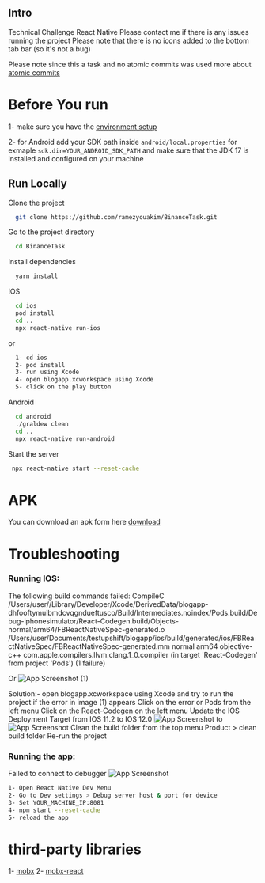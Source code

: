 
## Intro
Technical Challenge React Native
Please contact me if there is any issues running the project
Please note that there is no icons added to the bottom tab bar (so it's not a bug)

Please note since this a task and no atomic commits was used more about [atomic commits](https://en.wikipedia.org/wiki/Atomic_commit#:~:text=In%20the%20field%20of%20computer,is%20said%20to%20have%20succeeded.)
# Before You run

1- make sure you have the [environment setup](https://reactnative.dev/docs/environment-setup)

2- for Android add your SDK path inside `android/local.properties` for exmaple `sdk.dir=YOUR_ANDROID_SDK_PATH` and make sure that the JDK 17 is installed and configured on your machine

## Run Locally

Clone the project

```bash
  git clone https://github.com/ramezyouakim/BinanceTask.git
```

Go to the project directory

```bash
  cd BinanceTask
```

Install dependencies

```bash
  yarn install
```

IOS 

```bash
  cd ios
  pod install
  cd ..
  npx react-native run-ios
```
or
```bash
  1- cd ios
  2- pod install
  3- run using Xcode
  4- open blogapp.xcworkspace using Xcode 
  5- click on the play button 
```

Android 

```bash
  cd android
  ./graldew clean
  cd ..
  npx react-native run-android
```

Start the server

```bash
 npx react-native start --reset-cache
```


# APK

You can download an apk form here [download](https://drive.google.com/file/d/1azpHI-bbakkAQFJ9FS3wfkdfOrAe8iZR/view?usp=sharing)

# Troubleshooting

###  Running IOS:

The following build commands failed:
        CompileC /Users/user//Library/Developer/Xcode/DerivedData/blogapp-dhfooftymuibmdcvqgndueftusco/Build/Intermediates.noindex/Pods.build/Debug-iphonesimulator/React-Codegen.build/Objects-normal/arm64/FBReactNativeSpec-generated.o /Users/user/Documents/testupshift/blogapp/ios/build/generated/ios/FBReactNativeSpec/FBReactNativeSpec-generated.mm normal arm64 objective-c++ com.apple.compilers.llvm.clang.1_0.compiler (in target 'React-Codegen' from project 'Pods')
(1 failure)

Or
![App Screenshot](readmeAssets/1.png)
(1)

Solution:- 
open blogapp.xcworkspace using Xcode and try to run the project if the error in image (1) appears 
Click on the error or Pods from the left menu
Click on the React-Codegen on the left menu
Update the IOS Deployment Target from IOS 11.2 to IOS 12.0
![App Screenshot](readmeAssets/2.png) to ![App Screenshot](readmeAssets/3.png)
Clean the build folder from the top menu Product > clean build folder
Re-run the project


###  Running the app:
Failed to connect to debugger
![App Screenshot](readmeAssets/4.png)
```bash
1- Open React Native Dev Menu
2- Go to Dev settings > Debug server host & port for device
3- Set YOUR_MACHINE_IP:8081
4- npm start --reset-cache
5- reload the app
```

# third-party libraries
1- [mobx](https://www.npmjs.com/package/mobx)
2- [mobx-react](https://www.npmjs.com/package/mobx-react)


